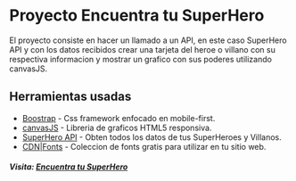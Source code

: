 # Proyecto Encuentra tu SuperHero

El proyecto consiste en hacer un llamado a un API, en este caso SuperHero API y 
con los datos recibidos crear una tarjeta del heroe o villano con su respectiva informacion y 
mostrar un grafico con sus poderes utilizando canvasJS.

## Herramientas usadas

- [Boostrap](https://getbootstrap.com/) - Css framework enfocado en mobile-first.
- [canvasJS](https://canvasjs.com/) - Libreria de graficos HTML5 responsiva.
- [SuperHero API](https://superheroapi.com/) - Obten todos los datos de tus SuperHeroes y Villanos.
- [CDN|Fonts](https://fonts.cdnfonts.com) - Coleccion de fonts gratis para utilizar en tu sitio web.

##### Visita: [Encuentra tu SuperHero](https://diegocampuzano.ml/super-hero/)
